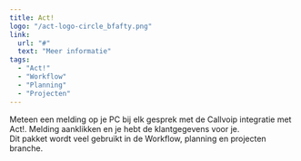```yaml
---
title: Act!
logo: "/act-logo-circle_bfafty.png"
link:
  url: "#"
  text: "Meer informatie"
tags:
  - "Act!"
  - "Workflow"
  - "Planning"
  - "Projecten"
---
```

Meteen een melding op je PC bij elk gesprek met de Callvoip integratie met Act!. Melding aanklikken en je hebt de klantgegevens voor je.
<br>Dit pakket wordt veel gebruikt in de Workflow, planning en projecten branche.
